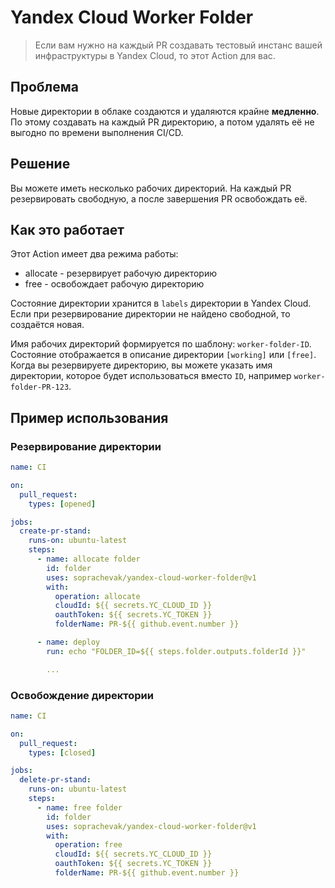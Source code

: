 # Yandex Cloud Worker Folder

> Если вам нужно на каждый PR создавать тестовый инстанс вашей инфраструктуры в Yandex Cloud, то этот Action для вас.

## Проблема

Новые директории в облаке создаются и удаляются крайне **медленно**. По этому создавать на каждый PR директорию, а потом удалять её не выгодно по времени выполнения CI/CD.

## Решение

Вы можете иметь несколько рабочих директорий. На каждый PR резервировать свободную, а после завершения PR освобождать её.

## Как это работает

Этот Action имеет два режима работы:

- allocate - резервирует рабочую директорию
- free - освобождает рабочую директорию

Состояние директории хранится в `labels` директории в Yandex Cloud. Если при резервирование директории не найдено свободной, то создаётся новая.

Имя рабочих директорий формируется по шаблону: `worker-folder-ID`. Состояние отображается в описание директории `[working]` или `[free]`. Когда вы резервируете директорию, вы можете указать имя директории, которое будет использоваться вместо `ID`, например `worker-folder-PR-123`.

## Пример использования

### Резервирование директории

```yaml
name: CI

on:
  pull_request:
    types: [opened]

jobs:
  create-pr-stand:
    runs-on: ubuntu-latest
    steps:
      - name: allocate folder
        id: folder
        uses: soprachevak/yandex-cloud-worker-folder@v1
        with:
          operation: allocate
          cloudId: ${{ secrets.YC_CLOUD_ID }}
          oauthToken: ${{ secrets.YC_TOKEN }}
          folderName: PR-${{ github.event.number }}

      - name: deploy
        run: echo "FOLDER_ID=${{ steps.folder.outputs.folderId }}"

        ...
```

### Освобождение директории

```yaml
name: CI

on:
  pull_request:
    types: [closed]

jobs:
  delete-pr-stand:
    runs-on: ubuntu-latest
    steps:
      - name: free folder
        id: folder
        uses: soprachevak/yandex-cloud-worker-folder@v1
        with:
          operation: free
          cloudId: ${{ secrets.YC_CLOUD_ID }}
          oauthToken: ${{ secrets.YC_TOKEN }}
          folderName: PR-${{ github.event.number }}
```

